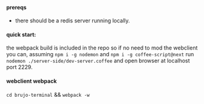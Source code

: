 


#### prereqs

- there should be a redis server running locally.

#### quick start:

the webpack build is included in the repo so if no need to mod the webclient you can, assuming `npm i -g nodemon` and `npm i -g coffee-script@next` run `nodemon ./server-side/dev-server.coffee` and open browser at localhost port 2229.


#### webclient webpack

`cd brujo-terminal` && `webpack -w`
